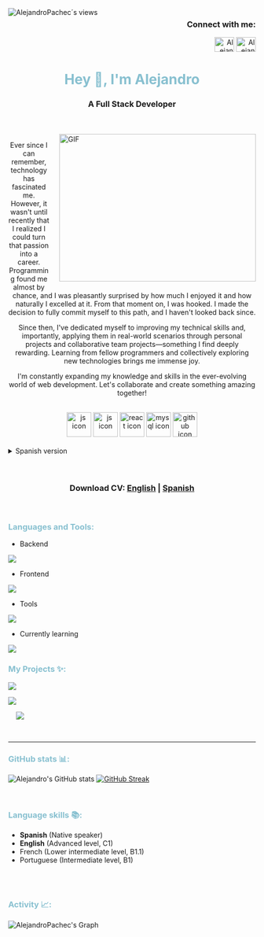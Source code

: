 <img style="float: left;" src="https://komarev.com/ghpvc/?username=AlejandroPachec&label=Profile%20views&color=0e75b6&style=flat" alt="AlejandroPachec´s views" />
<h3 align="right">Connect with me:</h3>
<p align="right">
<a href="https://www.linkedin.com/in/alejandropachecoferro/" target="blank"><img align="center" src="https://raw.githubusercontent.com/rahuldkjain/github-profile-readme-generator/master/src/images/icons/Social/linked-in-alt.svg" alt="Alejandro's Linkedin" height="30" width="40" /></a>
<a href="https://www.alejandro.pacheco.ferro@gmail.com"><img align="center" src="https://upload.wikimedia.org/wikipedia/commons/7/7e/Gmail_icon_%282020%29.svg" alt="Alejandro's Gmail" height="30" width="40" /></a>

<h1 align="center" style="color: #88C0D0;">Hey 👋, I'm Alejandro</h1>
<h3 align="center">A Full Stack Developer</h3>
<br>
<br>
<img align="right" style="float: right; margin: 0 0 20px 20px;" alt="GIF" src="https://camo.githubusercontent.com/b11e7b61bd4e5d72e7203a32b84c726e0ca3a53daac1af266ed17cb1069664f6/68747470733a2f2f692e70696e696d672e636f6d2f6f726967696e616c732f38312f31372f38622f38313137386234376138353938663063383163343739396632636464343035372e676966" width="400" height="300" />
<div>
<p align="center">Ever since I can remember, technology has fascinated me. However, it wasn't until recently that I realized I could turn that passion into a career. Programming found me almost by chance, and I was pleasantly surprised by how much I enjoyed it and how naturally I excelled at it. From that moment on, I was hooked. I made the decision to fully commit myself to this path, and I haven't looked back since.</p>

<p align="center">Since then, I've dedicated myself to improving my technical skills and, importantly, applying them in real-world scenarios through personal projects and collaborative team projects—something I find deeply rewarding. Learning from fellow programmers and collectively exploring new technologies brings me immense joy.</p>

<p align="center">I'm constantly expanding my knowledge and skills in the ever-evolving world of web development. Let's collaborate and create something amazing together!</p>

</div>
<br>

<div align="center">
  <img src="https://techstack-generator.vercel.app/ts-icon.svg" alt="js icon"width="50" height="50" />
  <img src="https://techstack-generator.vercel.app/js-icon.svg" alt="js icon"width="50" height="50" />
  <img src="https://techstack-generator.vercel.app/react-icon.svg" alt="react icon" width="50" height="50" />
  <img src="https://techstack-generator.vercel.app/mysql-icon.svg" alt="mysql icon" width="50" height="50" />
  <img src="https://techstack-generator.vercel.app/github-icon.svg" alt="github icon" width="50" height="50" />
</div>


<br>

<details>
  <summary>Spanish version</summary>
<br>

<br>
<img align="right" style="float: right; margin: 0 0 20px 20px;" alt="GIF" src="https://crowdfunding.explorerbyx.org/storage/project/4147/img/products/2w3dl6MalNtXpEwAC38azWkTfDMfs7bdA4bcRJ8S.gif" width="400" height="350" />
<div>
<p align="center">Desde que tengo uso de razón, la tecnología me ha fascinado. Aún así, no fue hasta hace poco que me di cuenta de que podía convertir esa pasión en una carrera profesional. La programación llegó a mí casi por casualidad, y me sentí gratamente sorprendido por cuánto me gustaba y lo bien que se me daba de forma natural. Desde ese momento me enganché y fue entonces cuando tomé la determinación de dedicarme al cien por cien en este camino y no he vuelto a mirar atrás</p>

<p align="center">Desde entonces me he dedicado a mejorar mis habilidades técnicas y, sobre todo, aplicarlas en escenarios reales a través proyectos personales y proyectos de equipo colaborativos, algo que me encanta profundamente. Aprender de otros compañeros programadores y explorar en equipo nuevas tecnologías me aporta mucha felicidad.</p>

<p align="center">Estoy constantemente expandiendo mis conocimientos y habilidades en el cambiante mundo de la programación. ¡Colaboremos juntos y creemos algo increíble!</p>

</div>
</details>
<br>
<br>


<h3 align="center">Download CV: <a href="https://drive.google.com/file/d/1HSotWVd3Spy-PRpjlljgZ8eoQrfjfi1l/view?usp=drive_link">English</a> | <a href="https://drive.google.com/file/d/1H6mIInNzG4PlEh4xkKdyE-PtieyoffJL/view?usp=drive_link">Spanish</a></p>
<br>
<h3 align="left" style="color: #88C0D0;">Languages and Tools:</h3>

- Backend
<p align="left">
  <a href="https://skillicons.dev">
    <img src="https://skillicons.dev/icons?i=nodejs,mongodb,mysql,express" />
  </a>
</p>

- Frontend
<p align="left">
  <a href="https://skillicons.dev">
    <img src="https://skillicons.dev/icons?i=react,nextjs,tailwind,vite,materialui" />
  </a>
</p>

- Tools
<p align="left">
  <a href="https://skillicons.dev">
    <img src="https://skillicons.dev/icons?i=git,github,vscode,postman,npm,cloudflare" />
  </a>
</p>

- Currently learning
<p align="left">
  <a href="https://skillicons.dev">
    <img src="https://skillicons.dev/icons?i=ts,vue" />
  </a>
</p>

<h3 align="left" style="color: #88C0D0;"> My Projects ✨:</h3>
<p style="margin-right: 1rem">
  <a href="https://corunaenmarchacontraocancro.com/">
   <img align="center" src="https://github-readme-stats.vercel.app/api/pin/?username=AnaBelenBernardez&repo=aecc&theme=nord" />
  </a>
</p>
<p>
  <a href="https://github.com/AlejandroPachec/Player2Player">
    <img align="center" src="https://github-readme-stats.vercel.app/api/pin/?username=AlejandroPachec&repo=Player2Player&theme=nord" />
  </a>
</p>
  <p style="margin-left: 1rem">
  <a href="https://github.com/AlejandroPachec/Cometa_Animal_Shelter_Backend">
    <img align="center" src="https://github-readme-stats.vercel.app/api/pin/?username=AlejandroPachec&repo=Cometa_Animal_Shelter_Backend&theme=nord" />
  </a>
</p>
<br>


---

<h3 align="left" style="color: #88C0D0;">GitHub stats 📊:</h3>


![Alejandro's GitHub stats](https://github-readme-stats.vercel.app/api?username=AlejandroPachec\&theme=nord\&show_icons=true\&show=reviews,prs_merged,prs_merged_percentage\&hide=contribs,issues,reviews)
[![GitHub Streak](https://streak-stats.demolab.com/?user=AlejandroPachec&theme=nord&mode=weekly)](https://git.io/streak-stats)

<br/>

<h3 align="left" style="color: #88C0D0;">Language skills 📚:</h3>

  - **Spanish** (Native speaker)
  - **English** (Advanced level, C1)
  - French (Lower intermediate level, B1.1)
  - Portuguese (Intermediate level, B1)
<br/>

<br/>

<h3 align="left" style="color: #88C0D0;">Activity 📈:</h3>

![AlejandroPachec's Graph](https://github-readme-activity-graph.vercel.app/graph?username=AlejandroPachec&custom_title=Alejandro's%20GitHub%20Activity%20Graph&theme=nord&area=true)
<br><br>

